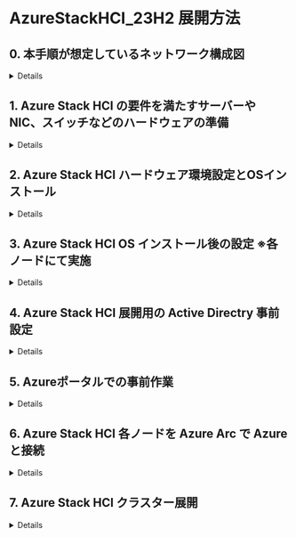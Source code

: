 # AzureStackHCI_23H2 展開方法

## 0. 本手順が想定しているネットワーク構成図
<details>

![image](https://github.com/osamut/AzureStackHCI_23H2/assets/1791583/8c009dd9-d86e-4931-bcb7-a60e1534df88)
</details>

## 1. Azure Stack HCI の要件を満たすサーバーや NIC、スイッチなどのハードウェアの準備
<details>

- 要件を確実に満たすため、専門家に相談しつつ、Azure Stack HCI カタログからハードウェアを選択する
  -  https://azurestackhcisolutions.azure.microsoft.com/#/catalog
- サーバーのスペックはサイジングツールで概要を把握し、ベンダーと細かな要件を詰めながら調整する
  -　 https://azurestackhcisolutions.azure.microsoft.com/#/sizer 
- その他の要件も確認し、準備に利用する
  - [物理ネットワーク要件](https://learn.microsoft.com/ja-jp/azure-stack/hci/concepts/physical-network-requirements?tabs=overview%2C23H2reqs)
  - [ホストネットワーク要件](https://learn.microsoft.com/ja-jp/azure-stack/hci/concepts/host-network-requirements)
  - [ファイアウォール要件](https://learn.microsoft.com/ja-jp/azure-stack/hci/concepts/firewall-requirements)
- 導入するハードウェアの Azure Stack HCI セキュリティ対応状況の確認
  - Azure Stack HCI 展開時に[各種セキュリティ設定](https://learn.microsoft.com/ja-jp/azure-stack/hci/concepts/security-features)の有効・無効を聞かれるため事前に確認
  - 導入するハードウェアがすべて対応していることが望ましい　 ※特にTPM の有無
- (オプション) 環境チェッカーツールを利用した環境の事前評価
  - [展開中にも行われるため必須ではないが、作業を開始する前に事前チェックも可能](https://learn.microsoft.com/ja-jp/azure-stack/hci/manage/use-environment-checker?tabs=connectivity)
</details>

## 2. Azure Stack HCI ハードウェア環境設定とOSインストール
<details>
	
- Azure Stack HCI ハードウェアセットアップと ToR スイッチ設定
	- 環境に合わせて VLAN なども設定しておく
	- 今回の構成はこのような状態
- Azure ポータルにアクセスし、検索ボックスに [Azure Stack HCI] と入力、[Azure Stack HCI 管理画面] を表示する
- Azure ポータルの Azure Stack HCI 管理画面から Azure Stack HCI OS の英語版の ISO イメージをダウンロード　～英語版のみの提供になりました～
- IDRAC/ILO など物理サーバー管理ツールのコンソールにて各ノードにアクセスし、Azure Stack HCI OS ISO をマウント
- OS のインストール画面は Windows Server とほぼ同じなので迷うことはないはず
- 物理サーバー管理ツールにて ISO イメージをアンマウントすること
	- マウントしたままだと Azure Stack HCI 展開中の BitLocker 暗号化の画面で進まなくなることがわかっている
</details>
    
## 3. Azure Stack HCI OS インストール後の設定 ※各ノードにて実施
<details>
	
### 1: OSインストール後にパスワード設定画面が出てくるので、12文字以上の複雑なパスワードを入力 ※Sconfig の画面へ遷移
### 2: SConfig での設定
- 8の [Network settings] にて管理用の NIC に IP アドレスを設定
	- DHCP から IP をもらっている複数の NIC がある場合、番号の小さい IP アドレスを管理用にするとよさそう
	- [静的IPアドレス] [サブネットマスク] [デフォルトゲートウェイ] の設定後、[DNS サーバー] を追加設定
- 7 の [Remote desktop] にてリモートデスクトップを Enabled に変更
	- リモートデスクトップだとコピー＆ペーストが容易で、作業の生産性が上がるため
	- Azure Stack HCI 展開後は自動で Disable にしてくれる
- 9 の [Date and time] にて [Internet Time] タブを開き NTP サーバーと同期できていることを確認 ※ここ大事！！！！
	- デフォルトは time.windows.com だが変更も可能
 	- 通信できない場合は社内のタイムサーバーと同期する必要あり　--環境内に設置したNTPサーバーと同期させる場合は、ソースとなるNTPサーバーの時刻が正しいことを確認
 	- 特に仮想マシンをNTPサーバーにする場合は、物理ホスト側の時刻を正確な時刻に合わせておく必要あり  
	- Azure Stack HCI OSはデフォルトのタイムゾーンが Pacific Timeになっているので時刻のズレに気づかない可能性あり　－－JSTに変更するなどして確実に確認すること
- 4 の [Remote management] にて ping を有効にすると、通信確認などに便利
- 2 の [Computer name] にてコンピュータ名を変更し、再起動

### 3: NIC の名前設定や DHCP 無効化などを行う
- リモートデスクトップ mstsc.exe にて各ノードにリモートアクセス
	- 管理者名は コンピュータ名￥administrator 　パスワードはインストール後に設定したものを利用
-  現時点での NIC の状態を確認
```
Get-NetIPAddress -AddressFamily IPv4 | select InterfaceAlias,IPAddress,PrefixOrigin
```
```
--結果例--
InterfaceAlias　　　　　　　 　IPAddress　　　　PrefixOrigin
 --------------　　　　 　　　　---------　　　　　------------
Port1			      10.29.146.4　　 　　Dhcp　　　　　・・・管理＋VM 通信用に利用するセカンダリNIC
Port2　　　　　　　　　　　　 　10.29.146.13　　　  Manual　　　　・・・手動で IP 設定した管理用 NIC　管理＋VM 通信用に利用
Port3　　　　　　	　　　169.254.222.78　　  WellKnown　　 ・・・Software Defined Storage 用の RDMA NIC１
Port4		　　　　　　　 169.254.123.122　　 WellKnown　　 ・・・Software Defined Storage 用の RDMA NIC２
Ethernet　　　　　　　　　　　　169.254.1.2　　　　 Dhcp　　　　　・・・サーバーの USB とホストをつなぐために利用
Loopback Pseudo-Interface 1　  127.0.0.1　　　　　 WellKnown     ・・・今回は気にしなくてよい        
--------
```
		
- Azure Stack HCI の Network ATC (インテントベースのネットワーク管理)で利用するため、環境に合わせて NIC 名を変更
	- 今回の環境で使う NIC 名が Port1,Port2,Port3,Port4 になっていることが前提で書いてある
 	- 既存環境の NIC 名を使って正しく設定する必要あり
- 最初に手動で IP アドレス設定をした管理用 NIC の名前を MGMT_VM1 に変更
```
Rename-NetAdapter -Name "Port1" -NewName "MGMT_VM1"
```
 - それ以外の 3 つの NIC の名前変更
```
Rename-NetAdapter -Name "Port2" -NewName "MGMT_VM2"
Rename-NetAdapter -Name "Port3" -NewName "Storage1"
Rename-NetAdapter -Name "Port4" -NewName "Storage2"
```
- NIC の DHCP を無効化
```
Get-NetAdapter -Name "MGMT_VM1" | Set-NetIPInterface -Dhcp Disabled
Get-NetAdapter -Name "MGMT_VM2" | Set-NetIPInterface -Dhcp Disabled
Get-NetAdapter -Name "Storage1" | Set-NetIPInterface -Dhcp Disabled
Get-NetAdapter -Name "Storage2" | Set-NetIPInterface -Dhcp Disabled
```
- NIC ドライバーをインストール
	- サーバーベンダーのサイトからダウンロードした最新のサポートされた NIC ドライバーをインストール
	- 管理用マシンなどでダウンロードしたドライバーを含むフォルダーを共有しておき、Azure Stack HCI ノードから「net use v: \\コンピュータ名\共有名」などで接続、ドライバーのインストールを行う
	- ドライバーのセットアップ exe を起動すると Azure Stack HCI OS 上でも GUI が表示され、インストールが可能だった
    - インストール終了後、「net use v: /delete」などでマウントを解除しておく
- 各ノードで以下のコマンドを実行し、NIC に OS 標準のドライバー(Inbox Driver ＝ DriverProvider に Microsoft)が残っていないことを確認する
```
Get-NetAdapter -Name * | Select *Driver*
```

__※ Ethernet = Ethernet Remote NDIS Compatible Device という Inbox Driver NIC が存在する可能性あり　・・・対処が必要__
- [Enternet Remote NDIS Compatible Device という NIC について](https://www.dell.com/support/kbdoc/ja-jp/000130077/poweredge-idrac-%E3%83%80%E3%82%A4%E3%83%AC%E3%82%AF%E3%83%88-%E6%A9%9F%E8%83%BD-%E3%81%AE-%E4%BD%BF%E7%94%A8-%E6%96%B9%E6%B3%95)

- 対処方法１：以下のコマンドにて該当するクラスター検証時のエラーを回避
```
# Exclude iRDAC USB NIC from cluster validation
New-Item -Path HKLM:\system\currentcontrolset\services\clussvc
New-Item -Path HKLM:\system\currentcontrolset\services\clussvc\parameters
New-ItemProperty -Path HKLM:\system\currentcontrolset\services\clussvc\parameters -Name ExcludeAdaptersByDescription  -Value "Remote NDIS Compatible Device"
```
- 対処方法２：以下のコマンドにて該当するプラグ＆プレイデバイスを削除
	- pnputil /enum-devices /ids /class net コマンドにて Network Device の Instance ID を確認可能
	- プラグ＆プレイデバイスのためノード再起動後に Enternet Remote NDIS Compatible Device は自動復活する
```
pnputil /remove-device "USB\VID_413C&PID_A102\5678"
```

- IPv6 の無効化
```
Disable-NetAdapterBinding -Name * -ComponentID ms_tcpip6
```
- VLAN 構成と NIC の関係を確認しておく
	- Software Defined Storage 用の RDMA NIC には VLAN 設定が必須
	- Azure Stack HCI 展開時にVLAN 強制適用で、VLAN 0 も不可
	- よって、ストレージ用 NIC がスイッチ経由でつながっている場合はスイッチ側の VLAN 設定も行い、どの NIC と結線されているかを理解しておく
	- クラスター作成後の NIC の VLAN 設定確認は Get-NetAdapter -Name * | fl にて可能

- 各ノードに対して Hyper-V を有効化
```
Enable-WindowsOptionalFeature -Online -FeatureName Microsoft-Hyper-V -All
```
- 再起動
- 再起動後 リモートデスクトップで再接続し、以下を実行して Enternet Remote NDIS Compatible Device を無効化しておくと安心
```
pnputil /remove-device "USB\VID_413C&PID_A102\5678"
```
</details>

## 4. Azure Stack HCI 展開用の Active Directry 事前設定
<details>
	
**※ Active Directry に管理者としてアクセスできるマシンであればどこからでも実施可能**
- Active Directory に作成する OU 名と新規追加する展開用のユーザー名、パスワードを決める
	- 既存 OU 名の指定、既存ユーザー名の入力も可能だが、以下のようにAzure Stack HCI に最適化されることになる
	- OU にはホストやクラスターオブジェクトが追加され、サーバーボリュームが暗号化されている場合、OU を削除すると BitLocker 回復キーも削除されるため、専用の OU が望ましい
	- 処理中に入力する展開用のユーザー ID も、HCI 展開用の権限設定が自動的に行われるため専用 ユーザー ID のほうが望ましい
	- 展開用ユーザーのパスワードは12 文字以上で、小文字、大文字、数字、特殊文字を含む必要あり
- ツールのインストール
```
Install-Module AsHciADArtifactsPreCreationTool -Repository PSGallery -Force
```
-  作成する OU 名を OU=xx,DC=xxx,DC=xxx という形式で $NewOU に代入
```
$NewOU = "OU=xx,DC=xxx,DC=xxx"
```
- Active Directory に新規 OU と展開用のユーザーID を作成
- __以下のコマンドを実行すると、ユーザー名とパスワードを入力する画面がポップアップしてくるので、事前に決めた情報を入力__
```
New-HciAdObjectsPreCreation -AzureStackLCMUserCredential (Get-Credential) -AsHciOUName $NewOU
```
-  [Active Directory ユーザーとコンピュータ] ツールにて 新しい OU と展開用のユーザーができていることを確認
</details>
	
## 5. Azureポータルでの事前作業
<details>
	
- Azure ポータル(https://portal.azure.com) にログオン
- Azure ポータルを英語に変更
	- 不要なトラブルを回避するため
 	- (本手順書作成時は日本語ポータルだと仮想スイッチ名の文字化けなどに遭遇)
- Azure Stack HCI に関連するオブジェクトを登録するリソースグループを新規作成
	- (リソースグループに対して各オブジェクトが作成される)
	- 2024年5月4日時点で Japan East での作業が可能になっている
	- リソースグループに対して、Azure 側で作業をするアカウントに以下の管理権限を付与
 		- Azure Connected Machine Onboarding
   		- Azure Connected Machine Resource Administrator
	- サブスクリプションに以下のリソースプロバイダーが登録されていることを確認し、登録されていなければ登録する		
		- Microsoft.HybridCompute
  		- Microsoft.GuestConfiguration
		- Microsoft.HybridConnectivity
  		- Microsoft.AzureStackHCI
</details>

## 6. Azure Stack HCI 各ノードを Azure Arc で Azure と接続
<details>
	
### 各 Azure Stack HCI ノードを Azure Arc に登録するための手順１　モジュールのインストール
- PSGallery を信頼できるリポジトリとして登録 　・・・入力を求められたら Y を入力し処理を継続
```
Register-PSRepository -Default -InstallationPolicy Trusted
```
- その他 必要な PowerShell モジュールのインストール
```
Install-Module Az.Accounts -RequiredVersion 3.0.1
Install-Module Az.Resources -RequiredVersion 6.12.0
Install-Module Az.ConnectedMachine -RequiredVersion 0.8.0
```

- Azure Arc 登録用のモジュールをインストール　・・・入力を求められたら All の A を入力
```
Install-Module AzsHCI.ARCinstaller
```

### 各 Azure Stack HCI ノードを Azure Arc に登録するための手順２　登録に必要な情報の入力と収集
- Azure サブスクリプション ID を指定　・・・Azure ポータルのサブスクリプション管理画面から入手可能
```
$Subscription = "利用するサブスクリプションID"
```
- リソースグループ名を指定
```
$RG = "利用するリソースグループ名"
```
- テナント ID を指定　・・・ Azure ポータルの Microsoft Entra ID 管理画面から入手可能
```
$Tenant = "利用するテナントID"
```
- [サポートされている Azure リージョン](https://learn.microsoft.com/en-us/azure-stack/hci/concepts/system-requirements-23h2#azure-requirements)を指定 (Japan East も可能になりました)
```
$Region = "Japan East"
```
- デバイスコードを使ってサブスクリプションにログオン認証を実施
	- Azure Stack HCI が Server Core ベースでログオンのポップアップが出せないため、他のマシンのブラウザーで https://login.microsoftonline.com/common/oauth2/deviceauth にアクセスし、Azure Stack HCI 画面に表示されたコードを使って Azure ユーザーをログオンさせている
```
Connect-AzAccount -SubscriptionId $Subscription -TenantId $Tenant -DeviceCode
```

- Azure Stack HCI Docsに記載はないが、ArmToken取得にエラーが発生する場合には以下のコマンドを実行 （エラーが出て再実行する際は　Connect-AzAccountからやり直したほうが良いかも）
```
Update-AzConfig -EnableLoginByWam $false
```

- ログオンした Azure ユーザーのトークンを取得
```
$ARMtoken = (Get-AzAccessToken).Token
```
- Arc に登録するためのアカウントの ID を取得
```
$id = (Get-AzContext).Account.Id
```

### 各 Azure Stack HCI ノードを Azure Arc に登録するための手順３　実際の登録作業
- 上記で入力、取得した情報を使って Azure Arc に登録
```
Invoke-AzStackHciArcInitialization -SubscriptionID $Subscription -ResourceGroup $RG -TenantID $Tenant -Region $Region -Cloud "AzureCloud" -ArmAccessToken $ARMtoken -AccountID $id
```
- Azure Stack HCI の画面で登録完了を確認
- Azure ポータルの [Azure Arc] - [Machines] にて、登録作業を行った Azure Stack HCI マシン名をクリック
- Azure ポータルの Azure Arc マシン管理画面にて [Extensions] をクリックし、以下の 4 つの拡張機能の追加が成功するのを待つ
	- AzureEdgeDeviceManagement
	- AzureEdgeLifecycleManager
	- AzureEdgeRemoteSupport
	- AzureEdgeTelemetryAndDiagnostics
- すべての拡張機能のインストールが完了すると、Arc への登録も完了
	- しばらく放置しておくと 5 つ目 (MDE.Windows) の拡張モジュールが増えている

- (オプション) Azure Arc 登録されたノードを削除する方法
	- Azure Stack HCI クラスター展開がうまく進まなかったり、Azure から Azure Stack HCI クラスターを削除した場合、Azure Arc 管理画面から Azure Stack HCI ノードも削除されることになる
	- しかし、Azure Stack HCI 各ノードには既に設定された情報が残っているため、以下のコマンドを使って削除を行う
```
$Subscription = "利用するサブスクリプションID"
$RG = "利用するリソースグループ名"
$Tenant = "利用するテナントID"
Connect-AzAccount -SubscriptionId $Subscription -TenantId $Tenant -DeviceCode
$ARMtoken = (Get-AzAccessToken).Token
$id = (Get-AzContext).Account.Id
Remove-AzStackHciArcInitialization -SubscriptionID $Subscription -ResourceGroup $RG -TenantID $Tenant -Cloud "AzureCloud" -ArmAccessToken $ARMtoken -AccountID $id
```
</details>

## 7. Azure Stack HCI クラスター展開
<details>
	
### 事前設定
- Azure ポータルが英語であることを確認  ・・・不要なトラブルを回避するため
- サブスクリプションに対し、Azure 側の作業をするアカウントに以下の管理権限を付与
	- Azure Stack HCI Administrator
  	- Reader
 - リソースグループに対し、Azure 側の作業をするアカウントに以下の管理権限を付与
 	- Key Vault Data Access Administrator
  	- Key Vault Secrets Officer　　　      (日本語ポータル作業時は ”キーコンテナーシークレット責任者” を探す)
   	- Key Vault Contributor
   	- Storage Account Contributor
### クラスター構築作業
-  Azure ポータルの [Azure Arc] - [Azure Stack HCI] 管理画面にて、[All Clusters (PREVIEW)] を選択
	-  PREVIEW ではない画面にしたい場合は、画面内の [Old Experience] をクリックすると GA 済みの画面が表示される
#### 1. [+Create] メニューから [Azure Stack HCI Cluster] を選択
#### 2. Basics タブ
- 2-1: 展開に利用する [サブスクリプション] と [リソースグループ] を選択
	- リソースグループが違うと画面一番下に Arc に登録したサーバー一覧が表示されないので注意
- 2-2: [Cluster name] を入力
- 2-3: Region はサポートしているリージョンを入力　※ Japan East で OK
- 2-4: Key vault name では [Create a new key vault] をクリックし、右に出てくる画面で [Create] をクリック
	- 権限付与のリンクが表示されたらクリック 
	- 繰り返し同じ作業をした場合は既存の Key Vault を削除するか、Key Vault name を変更する事で対応
	- Key Vault は削除しても削除済みリストに残るので、削除済みリストからさらに削除する必要がある
 - 2-5: リソースグループ内の Azuer Stack HCI ノードの一覧が表示されるので、クラスターに参加させるノードにチェックを入れし、[Validate selected servers] をクリック
 	- このタイミングでホストのNIC情報を取得するため不要なNICの削除などはこの前に行っておくこと
 - 2-6: Validate が完了したら [Next: Configuration] をクリック
#### 3. Configuration タブ
 - [New configuration] が選択されていることを確認し [Next: Networking] をクリック
 	- テンプレートが用意できている場合はテンプレートを利用
#### 4.  Networking タブ
- ※ ここは実際の環境に合わせて設定をする必要がある
- ※ 以下は NIC4 枚の環境にて、管理＆VM 用ネットワークに NICx2 (最初に IP アドレスを設定した NIC を含む)、ストレージ用に NICx2 (VLAN 設定必須) を利用する想定
- 4-1: [Network switch for storage] をクリック
- 4-2: [Group management and compute traffic] をクリック
- 4-3: インテント名「Compute_Management」に対して [MGMT_VM1] を選択
- 4-4: [+ Select another adapter for this traffic] をクリックして [MGMT_VM2] を追加
- 4-5: [Customize network settings] をクリックして「RDMA Protocol」を Disabled に変更
- 4-6: インテント名「Storage」に対して　[Storage1] を選択
- 4-7: 必須項目となっている VLAN ID には[環境に合わせたVLAN ID] を入力
   	- ノード間の通信で利用するためのもの
   	- スイッチレスやスイッチ側ですべての VLAN ID の通信を許可していればデフォルトのままでOK
   	- スイッチ側で設定がされていればその VLAN ID を間違わずに入力すること
- 4-8: [+ Select another adapter for this traffic] をクリックして [Storage2] 追加
- 4-9: [環境に合わせた VLAN ID] を入力
- 4-10: [Customize network settings] をクリックして「RDMA Protocol」を環境に合わせる　(RoCEv2/iWarp など)
- 4-11: Azure Stack HCI が利用する最低 7 つの IP アドレス範囲を用意し、[Starting IP] ~ [Ending IP] として入力
- 4-12: [サブネットマスク　例 255.255.255.0] を入力
- 4-13: [デフォルトゲートウェイのIPアドレス] を入力
- 4-14: [DNS Server のIPアドレス] を入力
- 4-15: [Next: Management] をクリック
#### 5. Management タブ
- 5-1: Azure から Azure Stack HCI クラスターに指示を出す際に利用するロケーション名として [任意のCustom location name] を入力
   	- 良く使うので、プロジェクト名や場所、フロアなどを使って、わかりやすい名前を付けておくこと
	- 思い浮かばない時はクラスター名に-cl とつけておくとわかりやすいかも
- 5-2: Cloud witness 用に [Create new]を クリック、さらに右に出てきた内容を確認
	- 必要に応じて修正のうえ、[Create] をクリックし、Azure Storage Account を作成
- 5-3: [ドメイン名 例 contoso.com] を入力
- 5-4: [OU名 　例 OU=test,DC=contoso,DC=com ] を入力　　　※Active Directory の準備の際に設定したOU
- 5-5: Deployment 用の [Username] を入力　　※ Active Directory の準備の際に指定した Deployment 用のユーザー名
- 5-6: [Password]  [Confirm password] を間違えないように入力
- 5-7: Local administrator としての [Username] を入力　　※特別な設定をしていなければ Administrator で OK
- 5-8: [Password]  [Confirm password] を間違えないように入力
- 5-9: [Next: Security] をクリック
#### 6. Security タブ
- [Recommended security settings] が選択されていることを確認し [Next: Advanced] をクリック
	- 古いサーバーを使って展開をする場合など、推奨設定の機能を満たせない場合は [Custommized security settings] をクリックして有効にしたい項目のみを選択
#### 7. Advanced タブ
- [Create workoad volumes and required infrastructure volumes] が選択されていることを確認し[Next: Tags] をクリック
	- 既定で、Software Defined Storage プールに Infrastructure ボリュームと、Azure Stack HCI 各ノードを Owner とする論理ボリュームを自動作成してくれる
#### 8. Azure 上のオブジェクトを管理しやすくする任意のタグをつけ、[Next: Validation] をクリック
#### 9. Validation タブ
- 9-1: 特に問題が無ければ Resource Creation として6つの処理を行うため全て Succeeded になることを確認
- 9-2: [Start Validation] をクリック
- 9-3: 更に 11 個のチェックが行われ Validation が完了したら [Next: Preview + Create] をクリック
#### 10. [Create] をクリックし、Azure Stack HCI Cluster Deployment を開始
   - 画面が Azure Stack HCI 管理画面の ”Settings” にある「Deployments」が選択された状態に遷移するので [Refresh] をクリックして状況を確認できる
   - 手元の 2 ノードで 2 時間半程度かかった
   - "Deploy Arc infrastructure components" ステップでエラーが出る場合 (HCIノードへの接続を繰り返し行いタイムアウト)、Failover Cluster Manager画面の自動作成されたResource Bridge VM のネットワーク設定にて、「Enable MAC address spoofing」を有効にし、「Protected network」を無効にすることでエラー回避可能
   - OS の更新やドメイン参加を含め Azure Stack HCI 23H2 クラスター作成作業が自動で行われ、終了すると Azure から管理可能な状態になる
   - 途中エラーが出た場合はログを確認するなどして対処し [Rerun deployment] を実施


</details>


<!--
__[Azure Stack HCI 23H2 展開後の作業はこちら](/toCreateVMs.md)__
-->
